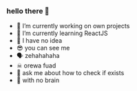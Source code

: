 ### hello there 👋

- 🔭 I’m currently working on own projects
- 🌱 I’m currently learning ReactJS
- 🙌 I have no idea
- 😎 you can see me
- 🗣 zehahahaha
- ☠ orewa fuad
- 💬 ask me about how to check if exists
- 💯 with no brain
<!--
**fsholehan/fsholehan** is a ✨ _special_ ✨ repository because its `README.md` (this file) appears on your GitHub profile.

Here are some ideas to get you started:

- 🔭 I’m currently working on own projects
- 🌱 I’m currently learning ReactJS
- 👯 I’m looking to collaborate on ...
- 🤔 I’m looking for help with ...
- 💬 Ask me about ...
- 📫 How to reach me: ...
- 😄 Pronouns: ...
- ⚡ Fun fact: ...
-->
